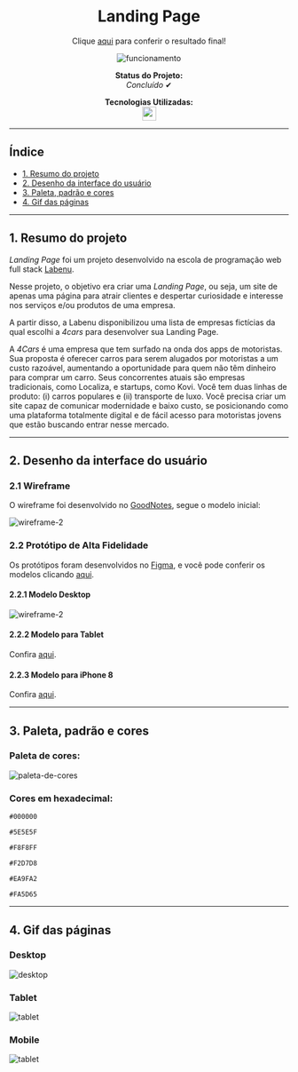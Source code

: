 <h1 align="center"> Landing Page </h1>

<div align="center">

Clique [aqui](projeto-landing-page-amanda-polari.surge.sh) para conferir o resultado final!

![funcionamento](./src/media-readme/pagina-inicial.png)

</div>

<p align="center"><strong>Status do Projeto:<br></strong> <i>Concluído</i> ✔</p>

<p align="center">
<span><strong>Tecnologias Utilizadas:</strong></span>
<br>
  <a href="https://skillicons.dev">
    <img src="https://skillicons.dev/icons?i=html,css,js,git" style="height: 25px;"/>
  </a>
</p>

***

## Índice

* [1. Resumo do projeto](#1-resumo-do-projeto)
* [2. Desenho da interface do usuário](#2-desenho-da-interface-do-usuário)
* [3. Paleta, padrão e cores](#3-paleta-padrão-e-cores)
* [4. Gif das páginas](#4-gif-das-páginas)

***

## 1. Resumo do projeto

*Landing Page* foi um projeto desenvolvido na escola de programação web full stack [Labenu](https://www.labenu.com.br/).

Nesse projeto, o objetivo era criar uma *Landing Page*, ou seja, um site de apenas uma página para atrair clientes e despertar curiosidade e interesse nos serviços e/ou produtos de uma empresa.

A partir disso, a Labenu disponibilizou uma lista de empresas fictícias da qual escolhi a *4cars* para desenvolver sua Landing Page.

A *4Cars* é uma empresa que tem surfado na onda dos apps de motoristas. Sua proposta é oferecer carros para serem alugados por motoristas a um custo razoável, aumentando a oportunidade para quem não têm dinheiro para comprar um carro. Seus concorrentes atuais são empresas tradicionais, como Localiza, e startups, como Kovi. Você tem duas linhas de produto: (i) carros populares e (ii) transporte de luxo. Você precisa criar um site capaz de comunicar modernidade e baixo custo, se posicionando como uma plataforma totalmente digital e de fácil acesso para motoristas jovens que estão buscando entrar nesse mercado.

***

## 2. Desenho da interface do usuário

### 2.1 Wireframe

O wireframe foi desenvolvido no [GoodNotes](https://www.goodnotes.com/), segue o modelo inicial:

![wireframe-2](./src/media-readme/wireframe-2.jpg)

### 2.2 Protótipo de Alta Fidelidade
Os protótipos foram desenvolvidos no [Figma](https://www.figma.com/), e você pode conferir os modelos clicando [aqui](https://www.figma.com/file/hDtBikCgEdp8ivPGfEHyls/landing-page?node-id=0%3A1&t=HJv8MQKx9oU5JSlG-1).

#### 2.2.1 Modelo Desktop
![wireframe-2](./src/media-readme/desktop.png)

#### 2.2.2 Modelo para Tablet
Confira [aqui](https://www.figma.com/file/hDtBikCgEdp8ivPGfEHyls/landing-page?node-id=0%3A1&t=HJv8MQKx9oU5JSlG-1).

#### 2.2.3 Modelo para iPhone 8
Confira [aqui](https://www.figma.com/file/hDtBikCgEdp8ivPGfEHyls/landing-page?node-id=0%3A1&t=HJv8MQKx9oU5JSlG-1).

***

## 3. Paleta, padrão e cores
### Paleta de cores:
![paleta-de-cores](./src/media-readme/paleta-de-cores.png)
### Cores em hexadecimal:
`#000000`

`#5E5E5F`

`#F8F8FF`

`#F2D7D8`

`#EA9FA2`

`#FA5D65`


***

## 4. Gif das páginas

### Desktop
![desktop](./src/media-readme/video-desktop-lp.gif)

### Tablet
![tablet](./src/media-readme/video-tablet-lp.gif)

### Mobile
![tablet](./src/media-readme/video-iphone-lp.gif)